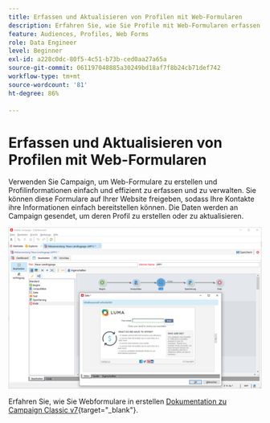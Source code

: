```yaml
---
title: Erfassen und Aktualisieren von Profilen mit Web-Formularen
description: Erfahren Sie, wie Sie Profile mit Web-Formularen erfassen und aktualisieren können.
feature: Audiences, Profiles, Web Forms
role: Data Engineer
level: Beginner
exl-id: a228c0dc-80f5-4c51-b73b-ced0aa27a65a
source-git-commit: 061197048885a30249bd18af7f8b24cb71def742
workflow-type: tm+mt
source-wordcount: '81'
ht-degree: 86%

---
```


# Erfassen und Aktualisieren von Profilen mit Web-Formularen

Verwenden Sie Campaign, um Web-Formulare zu erstellen und Profilinformationen einfach und effizient zu erfassen und zu verwalten. Sie können diese Formulare auf Ihrer Website freigeben, sodass Ihre Kontakte ihre Informationen einfach bereitstellen können. Die Daten werden an Campaign gesendet, um deren Profil zu erstellen oder zu aktualisieren.

![](assets/web-form-page.png)

Erfahren Sie, wie Sie Webformulare in erstellen [Dokumentation zu Campaign Classic v7](https://experienceleague.adobe.com/docs/campaign-classic/using/designing-content/web-forms/about-web-forms.html?lang=de){target="_blank"}.
